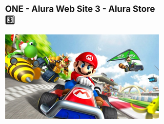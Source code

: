 # ONE - Alura Web Site 3 - Alura Store 3️⃣

![NPM](https://github.com/jhonncamarg0/ONE-Web-3-Alura-Store/blob/main/assets/img/mario-kart.jpg)
